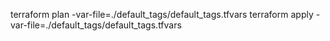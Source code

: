 terraform plan -var-file=./default_tags/default_tags.tfvars
terraform apply -var-file=./default_tags/default_tags.tfvars
